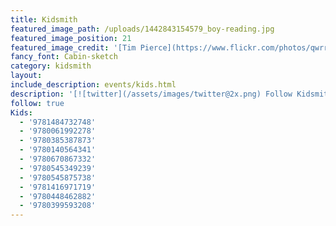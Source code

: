 ```yaml
---
title: Kidsmith
featured_image_path: /uploads/1442843154579_boy-reading.jpg
featured_image_position: 21
featured_image_credit: '[Tim Pierce](https://www.flickr.com/photos/qwrrty/)'
fancy_font: Cabin-sketch
category: kidsmith
layout:
include_description: events/kids.html
description: '[![twitter](/assets/images/twitter@2x.png) Follow Kidsmith on Twitter](https://twitter.com/kidsmithbooks)'
follow: true
Kids:
  - '9781484732748'
  - '9780061992278'
  - '9780385387873'
  - '9780140564341'
  - '9780670867332'
  - '9780545349239'
  - '9780545875738'
  - '9781416971719'
  - '9780448462882'
  - '9780399593208'
---
```



